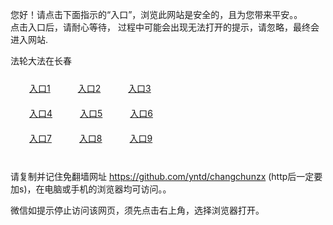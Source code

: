 您好！请点击下面指示的“入口”，浏览此网站是安全的，且为您带来平安。。 <br/>
点击入口后，请耐心等待， 过程中可能会出现无法打开的提示，请忽略，最终会进入网站. </br>

法轮大法在长春<br/>
<div style="padding:10px"><a style="margin:20px" target="_blank" href="https://d1w1jixbpsz88l.cloudfront.net/2Qpsp?xjrxrzx" id="ccLink1" rel="nofollow">入口1</a> <a target="_blank" style="margin:20px" href="https://d1w1jixbpsz88l.cloudfront.net/2Qpsp?gedxd" id="ccLink2" rel="nofollow">入口2</a> <a style="margin:20px" target="_blank" href="https://d1w1jixbpsz88l.cloudfront.net/2Qpsp?vkstra" id="ccLink3" rel="nofollow">入口3</a></div>

<div style="padding:10px" ><a style="margin:20px" target="_blank" href="https://d1w1jixbpsz88l.cloudfront.net/2Qpsp?xjrxrzx" id="ccLink4" rel="nofollow">入口4</a> <a style="margin:20px" href="https://d1w1jixbpsz88l.cloudfront.net/2Qpsp?gedxd" target="_blank" id="ccLink5" rel="nofollow">入口5</a> <a style="margin:20px" href="https://d1w1jixbpsz88l.cloudfront.net/2Qpsp?vkstra" target="_blank" id="ccLink6" rel="nofollow">入口6</a></div>

<div style="padding:10px"><a style="margin:20px" target="_blank" href="https://d1w1jixbpsz88l.cloudfront.net/2Qpsp?xjrxrzx" id="ccLink7" rel="nofollow">入口7</a> <a style="margin:20px" href="https://d1w1jixbpsz88l.cloudfront.net/2Qpsp?gedxd" target="_blank" id="ccLink8" rel="nofollow">入口8</a> <a style="margin:20px" target="_blank" href="https://d1w1jixbpsz88l.cloudfront.net/2Qpsp?vkstra" id="ccLink9" rel="nofollow">入口9</a></div>

<br/>



请复制并记住免翻墙网址 https://github.com/yntd/changchunzx (http后一定要加s)，在电脑或手机的浏览器均可访问。。<br/>

微信如提示停止访问该网页，须先点击右上角，选择浏览器打开。
